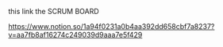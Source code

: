 this link the SCRUM BOARD

https://www.notion.so/1a94f0231a0b4aa392dd658cbf7a8237?v=aa7fb8af16274c249039d9aaa7e5f429

